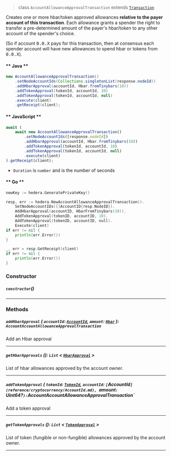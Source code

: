 > class `AccountAllowanceApprovalTransaction` extends [`Transaction`](reference/core/Transaction.md)

Creates one or more hbar/token approved allowances <b>relative to the payer account of this
transaction</b>. Each allowance grants a spender the right to transfer a pre-determined 
amount of the payer's hbar/token to any other account of the spender's choice. 

(So if account <tt>0.0.X</tt> pays for this transaction, then at consensus each spender 
account will have new allowances to spend hbar or tokens from <tt>0.0.X</tt>). 

<!-- tabs:start -->

#### ** Java **

```java
new AccountAllowanceApprovalTransaction()
    .setNodeAccountIds(Collections.singletonList(response.nodeId))
    .addHbarApproval(accountId, Hbar.fromTinybars(10))
    .addTokenApproval(tokenId, accountId, 10)
    .addTokenApproval(tokenId, accountId, null)
    .execute(client)
    .getReceipt(client);
```

#### ** JavaScript **

```js
await (
    await new AccountAllowanceApprovalTransaction()
        .setNodeAccountIds([response.nodeId])
        .addHbarApproval(accountId, Hbar.fromTinybars(10))
        .addTokenApproval(tokenId, accountId, 10)
        .addTokenApproval(tokenId, accountId, null)
        .execute(client)
).getReceipt(client);
```

- `Duration` is `number` and is the number of seconds

#### ** Go **

```go
newKey := hedera.GeneratePrivateKey()

resp, err := hedera.NewAccountAllowanceApprovalTransaction().
    SetNodeAccountIDs([]AccountID{resp.NodeID}).
    AddHbarApproval(accountID, HbarFromTinybars(10)).
    AddTokenApproval(tokenID, accountID, 10).
    AddTokenApproval(tokenID, accountID, null).
    Execute(client)
if err != nil {
    println(err.Error())
}

_, err = resp.GetReceipt(client)
if err != nil {
    println(err.Error())
}
```

<!-- tabs:end -->

### Constructor

##### `constructor`()

---

### Methods

##### `addHbarApproval` ( `accountId`: [`AccountId`](reference/cryptocurrency/AccountId.md), `amount`: [`Hbar`](reference/Hbar.md) ): `AccountAccountAllowanceApprovalTransaction`

Add an Hbar approval

---

##### `getHbarApprovals` (): `List` < [`HbarApproval`](reference/cryptography/HbarApproval.md) >

List of hbar allowances approved by the account owner.

---

##### `addTokenApproval` ( `tokenId`: [`TokenId`](reference/token/TokenId.md), `accountId`: `[`AccountId`](reference/cryptocurrency/AccountId.md), `amount`: `Uint64?` ): `AccountAccountAllowanceApprovalTransaction`

Add a token approval

---

##### `getTokenApprovals` (): `List` < [`TokenApproval`](reference/cryptography/TokenApproval.md) >

List of token (fungible or non-fungible) allowances approved by the account owner.

---
